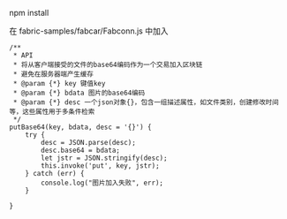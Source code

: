 npm install


在 fabric-samples/fabcar/Fabconn.js 中加入


    /**
     * API
     * 将从客户端接受的文件的base64编码作为一个交易加入区块链
     * 避免在服务器端产生缓存
     * @param {*} key 键值key
     * @param {*} bdata 图片的base64编码
     * @param {*} desc 一个json对象{}，包含一组描述属性，如文件类别，创建修改时间等，这些属性用于多条件检索
     */
    putBase64(key, bdata, desc = '{}') {
        try {
            desc = JSON.parse(desc);
            desc.base64 = bdata;
            let jstr = JSON.stringify(desc);
            this.invoke('put', key, jstr);
        } catch (err) {
            console.log("图片加入失败", err);
        }

    }
    



    
